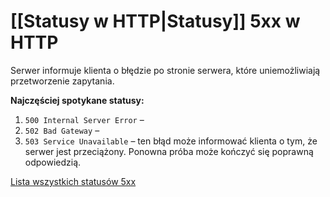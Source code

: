 # [[Statusy w HTTP|Statusy]] 5xx w HTTP
Serwer informuje klienta o błędzie po stronie serwera, które uniemożliwiają przetworzenie zapytania.

**Najczęściej spotykane statusy:**
1. `500 Internal Server Error` – 
2. `502 Bad Gateway` – 
3. `503 Service Unavailable` – ten błąd może informować klienta o tym, że serwer jest przeciążony. Ponowna próba może kończyć się poprawną odpowiedzią.

[Lista wszystkich statusów 5xx](https://en.wikipedia.org/wiki/List_of_HTTP_status_codes#:~:text=smoothly.%5B28%5D-,4xx%20client%20errors,-404%20error%20on)